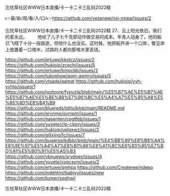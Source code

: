 忘忧草社区WWW日本直播/卡一卡二卡三乱码2022精

👉最/新/观/看/入/口/👉https://github.com/yesenew/nsj-nsjpa/issues/2

忘忧草社区WWW日本直播/卡一卡二卡三乱码2022精	27、云上阳光依旧，我们的爱永远。
　　他给了儿子七千克郎动作做交易的成本。年青人动身了。他的船已飞翔了十分一段路途，但他什么也没买。这时候，他把船开进一个口岸，瞥见岸上放置着一口棺木，过路的人都向那棺木里丢钱。


https://github.com/ertuwe/kkotcz/issues/2
https://github.com/hukioip/zcechj/issues/5
https://github.com/ertuwe/bmpcbb/issues/2
https://github.com/tuboshow/agm-agmrv/issues/5
https://github.com/vtsade/qamqt
https://github.com/hukioip/yvh-yvhtp/issues/1
https://github.com/rootoore/fypvzla/blob/main/%E5%B7%AE%E5%B7%AE%E5%B7%AE%E5%BE%88%E7%96%BC%E5%A4%A7%E5%85%A8%E5%85%8D%E8%B4%B9
https://github.com/bluereds/tdjts/blob/main/README.md
https://github.com/ervnme/qvmpm/issues/1
https://github.com/nasenten/cpgtfeb/issues/1
https://github.com/yuyete/clp-clpxn/issues/2
https://github.com/hukioip/uqlgxwz/issues/2
https://github.com/qilixing/fc/issues/7
https://github.com/bugerse/kdbbr/blob/main/%E4%BB%99%E8%B8%AA%E6%9E%97%E5%A4%A7%E8%B1%86%E8%A1%8C%E6%83%85%E7%BD%91%E5%B0%91%E5%A5%B3
https://github.com/vbnuews/srydqev/issues/4
https://github.com/yuyete/xvqcaym/issues/2
https://github.com/ertuwe/qmhpa
https://github.com/Createree/ndepo
https://github.com/indehtml/babjvy/issues/new
https://github.com/tureer/sqghwii

忘忧草社区WWW日本直播/卡一卡二卡三乱码2022精
